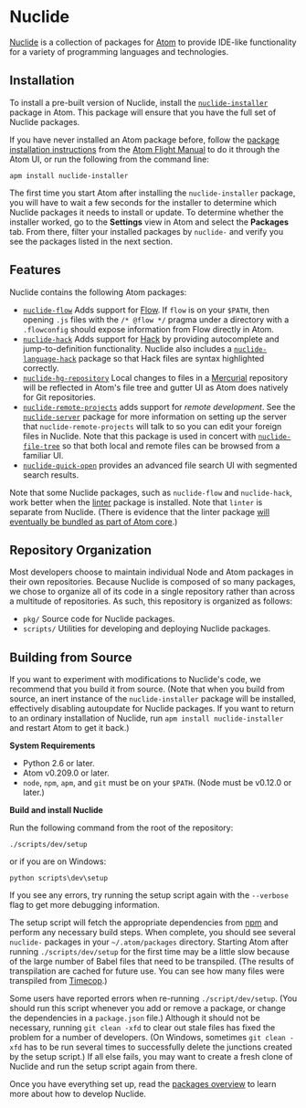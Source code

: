 # Nuclide

[Nuclide](http://nuclide.io/) is a collection of packages for [Atom](https://atom.io/)
to provide IDE-like functionality for a variety of programming languages and
technologies.

## Installation

To install a pre-built version of Nuclide, install the
[`nuclide-installer`](https://atom.io/packages/nuclide-installer) package in Atom.
This package will ensure that you have the full set of Nuclide packages.

If you have never installed an Atom package before, follow the
[package installation instructions](https://atom.io/docs/latest/using-atom-atom-packages#_atom_packages)
from the [Atom Flight Manual](https://atom.io/docs/latest/) to do it through the Atom UI,
or run the following from the command line:

```
apm install nuclide-installer
```

The first time you start Atom after installing the `nuclide-installer` package, you will have to wait
a few seconds for the installer to determine which Nuclide packages it needs to install or update.
To determine whether the installer worked, go to the **Settings** view in Atom and select the **Packages**
tab. From there, filter your installed packages by `nuclide-` and verify you see the packages listed
in the next section.

## Features

Nuclide contains the following Atom packages:

* [`nuclide-flow`](./pkg/nuclide/flow/README.md) Adds support for [Flow](http://flowtype.org/). If `flow` is on your `$PATH`,
then opening `.js` files with the `/* @flow */` pragma under a directory with a `.flowconfig`
should expose information from Flow directly in Atom.
* [`nuclide-hack`](./pkg/nuclide/hack/README.md) Adds support for [Hack](http://hacklang.org/)
by providing autocomplete and jump-to-definition functionality. Nuclide also includes a
[`nuclide-language-hack`](./pkg/nuclide/language-hack/README.md) package so that Hack files are syntax
highlighted correctly.
* [`nuclide-hg-repository`](./pkg/nuclide/hg-repository/README.md) Local changes to files in a
[Mercurial](http://mercurial.selenic.com) repository will be reflected in Atom's file tree and gutter
UI as Atom does natively for Git repositories.
* [`nuclide-remote-projects`](./pkg/nuclide/remote-projects/README.md) adds support for *remote development*.
See the [`nuclide-server`](pkg/nuclide/server) package for more information on setting up the
server that `nuclide-remote-projects` will talk to so you can edit your foreign files in Nuclide.
Note that this package is used in concert with [`nuclide-file-tree`](./pkg/nuclide/file-tree/README.md)
so that both local and remote files can be browsed from a familiar UI.
* [`nuclide-quick-open`](./pkg/nuclide/quick-open/README.md) provides an advanced file search UI
with segmented search results.

Note that some Nuclide packages, such as `nuclide-flow` and `nuclide-hack`, work better when the
[linter](https://atom.io/packages/linter) package is installed. Note that `linter` is
separate from Nuclide. (There is evidence that the linter package
[will eventually be bundled as part of Atom core](https://github.com/atom/atom/issues/7353).)

## Repository Organization

Most developers choose to maintain individual Node and Atom packages in their
own repositories. Because Nuclide is composed of so many packages, we chose to
organize all of its code in a single repository rather than across a multitude of
repositories. As such, this repository is organized as follows:

* `pkg/` Source code for Nuclide packages.
* `scripts/` Utilities for developing and deploying Nuclide packages.

## Building from Source

If you want to experiment with modifications to Nuclide's code, we recommend that you
build it from source. (Note that when you build from source, an inert instance of the
`nuclide-installer` package will be installed, effectively disabling autoupdate for Nuclide packages.
If you want to return to an ordinary installation of Nuclide, run `apm install nuclide-installer`
and restart Atom to get it back.)

**System Requirements**

* Python 2.6 or later.
* Atom v0.209.0 or later.
* `node`, `npm`, `apm`, and `git` must be on your `$PATH`. (Node must be v0.12.0 or later.)

**Build and install Nuclide**

Run the following command from the root of the repository:

```
./scripts/dev/setup
```

or if you are on Windows:

```
python scripts\dev\setup
```

If you see any errors, try running the setup script again with the `--verbose` flag to get more
debugging information.

The setup script will fetch the appropriate dependencies from [npm](https://www.npmjs.com/) and
perform any necessary build steps. When complete, you should see several `nuclide-`
packages in your `~/.atom/packages` directory. Starting Atom after running `./scripts/dev/setup`
for the first time may be a little slow because of the large number of Babel files that
need to be transpiled. (The results of transpilation are cached for future use.
You can see how many files were transpiled from [Timecop](https://atom.io/packages/timecop).)

Some users have reported errors when re-running `./script/dev/setup`. (You should run this script
whenever you add or remove a package, or change the dependencies in a `package.json` file.)
Although it should not be necessary, running `git clean -xfd` to clear out stale files has fixed the
problem for a number of developers. (On Windows, sometimes `git clean -xfd` has to be run several
times to successfully delete the junctions created by the setup script.) If all else fails, you may
want to create a fresh clone of Nuclide and run the setup script again from there.

Once you have everything set up, read the [packages overview](./pkg/README.md) to learn more about
how to develop Nuclide.
